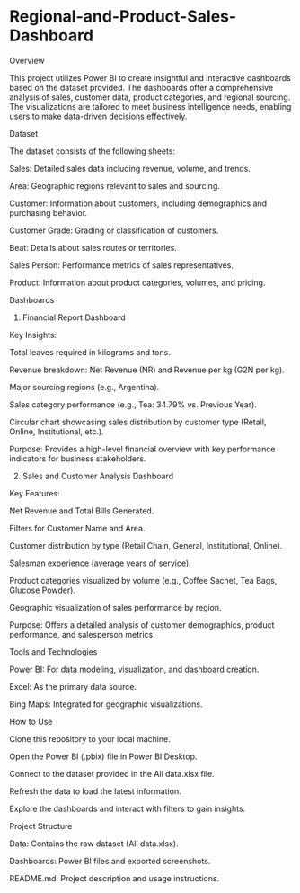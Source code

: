 # Regional-and-Product-Sales-Dashboard
Overview

This project utilizes Power BI to create insightful and interactive dashboards based on the dataset provided. The dashboards offer a comprehensive analysis of sales, customer data, product categories, and regional sourcing. The visualizations are tailored to meet business intelligence needs, enabling users to make data-driven decisions effectively.

Dataset

The dataset consists of the following sheets:

Sales: Detailed sales data including revenue, volume, and trends.

Area: Geographic regions relevant to sales and sourcing.

Customer: Information about customers, including demographics and purchasing behavior.

Customer Grade: Grading or classification of customers.

Beat: Details about sales routes or territories.

Sales Person: Performance metrics of sales representatives.

Product: Information about product categories, volumes, and pricing.

Dashboards

1. Financial Report Dashboard

Key Insights:

Total leaves required in kilograms and tons.

Revenue breakdown: Net Revenue (NR) and Revenue per kg (G2N per kg).

Major sourcing regions (e.g., Argentina).

Sales category performance (e.g., Tea: 34.79% vs. Previous Year).

Circular chart showcasing sales distribution by customer type (Retail, Online, Institutional, etc.).

Purpose: Provides a high-level financial overview with key performance indicators for business stakeholders.

2. Sales and Customer Analysis Dashboard

Key Features:

Net Revenue and Total Bills Generated.

Filters for Customer Name and Area.

Customer distribution by type (Retail Chain, General, Institutional, Online).

Salesman experience (average years of service).

Product categories visualized by volume (e.g., Coffee Sachet, Tea Bags, Glucose Powder).

Geographic visualization of sales performance by region.

Purpose: Offers a detailed analysis of customer demographics, product performance, and salesperson metrics.

Tools and Technologies

Power BI: For data modeling, visualization, and dashboard creation.

Excel: As the primary data source.

Bing Maps: Integrated for geographic visualizations.

How to Use

Clone this repository to your local machine.

Open the Power BI (.pbix) file in Power BI Desktop.

Connect to the dataset provided in the All data.xlsx file.

Refresh the data to load the latest information.

Explore the dashboards and interact with filters to gain insights.

Project Structure

Data: Contains the raw dataset (All data.xlsx).

Dashboards: Power BI files and exported screenshots.

README.md: Project description and usage instructions.

